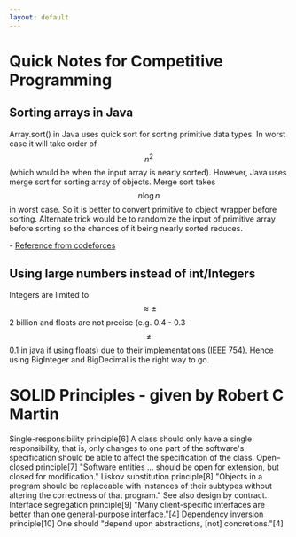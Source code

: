 ```yaml
---
layout: default
---
```

# Quick Notes for Competitive Programming

## Sorting arrays in Java

Array.sort() in Java uses quick sort for sorting primitive data types. In worst case it will take order of $$n^2$$ (which would be when the input array is nearly sorted). However, Java uses merge sort for sorting array of objects. Merge sort takes $$n \log n$$ in worst case. So it is better to convert primitive to object wrapper before sorting. Alternate trick would be to randomize the input of primitive array before sorting so the chances of it being nearly sorted reduces.

\- [Reference from codeforces](https://codeforces.com/blog/entry/7108%3Flocale%3Dru)

## Using large numbers instead of int/Integers

Integers are limited to $$\approx \pm$$ 2 billion and floats are not precise (e.g. 0.4 - 0.3 $$\ne$$ 0.1 in java if using floats) due to their implementations (IEEE 754). Hence using BigInteger and BigDecimal is the right way to go.

# SOLID Principles - given by Robert C Martin

Single-responsibility principle[6]
A class should only have a single responsibility, that is, only changes to one part of the software's specification should be able to affect the specification of the class.
Open–closed principle[7]
"Software entities ... should be open for extension, but closed for modification."
Liskov substitution principle[8]
"Objects in a program should be replaceable with instances of their subtypes without altering the correctness of that program." See also design by contract.
Interface segregation principle[9]
"Many client-specific interfaces are better than one general-purpose interface."[4]
Dependency inversion principle[10]
One should "depend upon abstractions, [not] concretions."[4]
